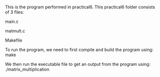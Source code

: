 
This is the program performed in practical6. This practical6 folder consists of 3 files:

main.c

matmult.c

Makefile

To run the program, we need to first compile and build the program using: make

We then run the executable file to get an output from the program using: ./matrix_multiplication
